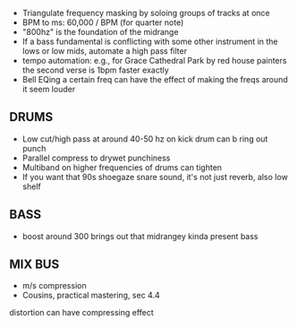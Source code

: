 - Triangulate frequency masking by soloing groups of tracks at once 
- BPM to ms: 60,000 / BPM (for quarter note)
- "800hz" is the foundation of the midrange
- If a bass fundamental is conflicting with some other instrument in the lows or low mids, automate a high pass filter
- tempo automation: e.g., for Grace Cathedral Park by red house painters the second verse is 1bpm faster exactly
- Bell EQing a certain freq can have the effect of making the freqs around it seem louder

DRUMS 
----- 
- Low cut/high pass at around 40-50 hz on kick drum can b  ring out punch
- Parallel compress to drywet punchiness
- Multiband on higher frequencies of drums can tighten
- If you want that 90s shoegaze snare sound, it's not just reverb, also low shelf

BASS 
---- 
- boost around 300 brings out that midrangey kinda present bass


MIX BUS
-------
- m/s compression
- Cousins, practical mastering, sec 4.4

distortion can have compressing effect